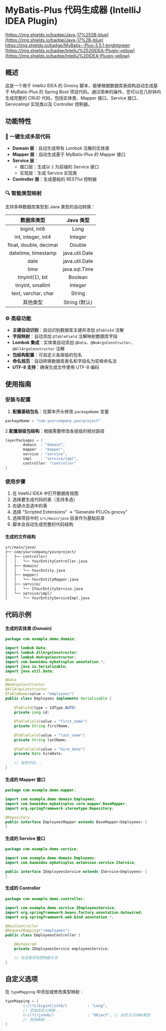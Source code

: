 # MyBatis-Plus 代码生成器 (IntelliJ IDEA Plugin)

[https://img.shields.io/badge/Java-17%252B-blue](https://img.shields.io/badge/Java-17%2B-blue)
https://img.shields.io/badge/MyBatis--Plus-3.5.1-brightgreen
[https://img.shields.io/badge/IntelliJ%2520IDEA-Plugin-yellow](https://img.shields.io/badge/IntelliJ%20IDEA-Plugin-yellow)

## 概述

这是一个用于 IntelliJ IDEA 的 Groovy 脚本，能够根据数据库表结构自动生成基于 MyBatis-Plus 的 Spring Boot 项目代码。通过简单的操作，您可以在几秒钟内生成完整的 CRUD 代码，包括实体类、Mapper 接口、Service 接口、ServiceImpl 实现类以及 Controller 控制器。

## 功能特性

### 🚀 一键生成多层代码

- **Domain 层**：自动生成带有 Lombok 注解的实体类
- **Mapper 层**：自动生成基于 MyBatis-Plus 的 Mapper 接口
- **Service 层**：
  - 接口层：生成以 `I` 为前缀的 Service 接口
  - 实现层：生成 Service 实现类
- **Controller 层**：生成基础的 RESTful 控制器

### 🔍 智能类型映射

支持多种数据库类型到 Java 类型的自动转换：

|       数据库类型       |   Java 类型    |
| :--------------------: | :------------: |
|      bigint, int8      |      Long      |
|   int, integer, int4   |    Integer     |
| float, double, decimal |     Double     |
|  datetime, timestamp   | java.util.Date |
|          date          | java.util.Date |
|          time          | java.sql.Time  |
|    tinyint(1), bit     |    Boolean     |
|   tinyint, smallint    |    Integer     |
|  text, varchar, char   |     String     |
|        其他类型        | String (默认)  |

### ⚙️ 高级功能

- **主键自动识别**：自动识别数据库主键并添加 `@TableId` 注解
- **字段映射**：自动添加 `@TableField` 注解映射数据库字段
- **Lombok 集成**：实体类自动添加 `@Data`、`@NoArgsConstructor`、`@AllArgsConstructor` 注解
- **包结构配置**：可自定义各层级的包名
- **命名规范**：自动转换数据库表名和字段名为驼峰命名法
- **UTF-8 支持**：确保生成文件使用 UTF-8 编码

## 使用指南

### 安装与配置

1. **配置基础包名**：在脚本开头修改 `packageName` 变量

```groovy
packageName = "com.yourcompany.yourproject"
```

2.**配置层级包结构**：根据需要修改各层级的相对路径

```groovy
layerPackages = [
        domain  : "domain",
        mapper  : "mapper",
        service : "service",
        impl    : "service/impl",
        controller: "controller"
]
```

### 使用步骤

1. 在 IntelliJ IDEA 中打开数据库视图
2. 选择要生成代码的表（支持多选）
3. 右键点击选中的表
4. 选择 "Scripted Extensions" → "Generate POJOs.groovy"
5. 选择项目中的 `src/main/java` 目录作为基础目录
6. 脚本会自动生成完整的代码结构

#### 生成的文件结构

```tex
src/main/java/
├── com/yourcompany/yourproject/
│   ├── controller/
│   │   └── YourEntityController.java
│   ├── domain/
│   │   └── YourEntity.java
│   ├── mapper/
│   │   └── YourEntityMapper.java
│   ├── service/
│   │   └── IYourEntityService.java
│   └── service/impl/
│       └── YourEntityServiceImpl.java
```

## 代码示例

#### 生成的实体类 (Domain)

```java
package com.example.demo.domain;

import lombok.Data;
import lombok.AllArgsConstructor;
import lombok.NoArgsConstructor;
import com.baomidou.mybatisplus.annotation.*;
import java.io.Serializable;
import java.util.Date;

@Data
@NoArgsConstructor
@AllArgsConstructor
@TableName(value = "employees")
public class Employees implements Serializable {
    
    @TableId(type = IdType.AUTO)
    private Long id;
    
    @TableField(value = "first_name")
    private String firstName;
    
    @TableField(value = "last_name")
    private String lastName;
    
    @TableField(value = "hire_date")
    private Date hireDate;
    
    // 其他字段...
}
```

#### 生成的 Mapper 接口

```java
package com.example.demo.mapper;

import com.example.demo.domain.Employees;
import com.baomidou.mybatisplus.core.mapper.BaseMapper;
import org.springframework.stereotype.Repository;

@Repository
public interface EmployeesMapper extends BaseMapper<Employees> {
}
```

#### 生成的 Service 接口

```java
package com.example.demo.service;

import com.example.demo.domain.Employees;
import com.baomidou.mybatisplus.extension.service.IService;

public interface IEmployeesService extends IService<Employees> {
}
```

#### 生成的 Controller

```java
package com.example.demo.controller;

import com.example.demo.service.IEmployeesService;
import org.springframework.beans.factory.annotation.Autowired;
import org.springframework.web.bind.annotation.*;

@RestController
@RequestMapping("/employees")
public class EmployeesController {

    @Autowired
    private IEmployeesService employeesService;

    // 在这里添加控制器方法
}
```

## 自定义选项

在 `typeMapping` 中添加或修改类型映射：

```groovy
typeMapping = [
        (~/(?i)bigint|int8/)         : "Long",
        // 添加自定义映射...
        (~/(?i)jsonb/)               : "Object", // 自定义JSONB类型
        // 其他映射...
]
```

